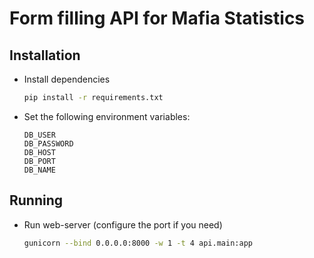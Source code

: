 # Form filling API for Mafia Statistics

## Installation

* Install dependencies
    ```bash
    pip install -r requirements.txt
    ```
* Set the following environment variables:
    ```text
    DB_USER
    DB_PASSWORD
    DB_HOST
    DB_PORT
    DB_NAME
    ```

## Running

* Run web-server (configure the port if you need)
    ```bash
    gunicorn --bind 0.0.0.0:8000 -w 1 -t 4 api.main:app
    ```
